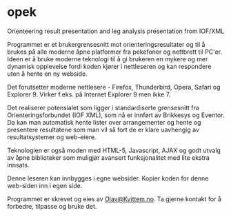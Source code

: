 # opek
Orienteering result presentation and leg analysis presentation from IOF/XML

Programmet er et brukergrensesnitt mot orienteringsresultater og til å brukes på alle moderne åpne platformer fra pekefoner og nettbrett til PC'er. Ideen er å bruke moderne teknologi til å gi brukeren en mykere og mer dynamisk opplevelse fordi koden kjører i nettleseren og kan respondere uten å hente en ny webside.

Det forutsetter moderne nettlesere - Firefox, Thunderbird, Opera, Safari og Explorer 9. Virker f.eks. på Internet Explorer 9 men ikke 7.

Det realiserer potensialet som ligger i standardiserte grensesnitt fra Orienteringsforbundet (IOF XML), som nå er innført av Brikkesys og Eventor. Da kan man automatisk hente lister over arrangementer og hente og presentere resultatene som man vil så fort de er klare uavhengig av resultatsystemer og web-eiere.

Teknologien er også moden med HTML-5, Javascript, AJAX og godt utvalg av åpne biblioteker som muligjør avansert funksjonalitet med lite ekstra innsats.

Denne leseren kan innbygges i egne websider. Kopier koden for denne web-siden inn i egen side.

Programmet er skrevet og eies av Olav@Kvittem.no. Ta gjerne kontakt for å forbedre, tilpasse og bruke det. 

